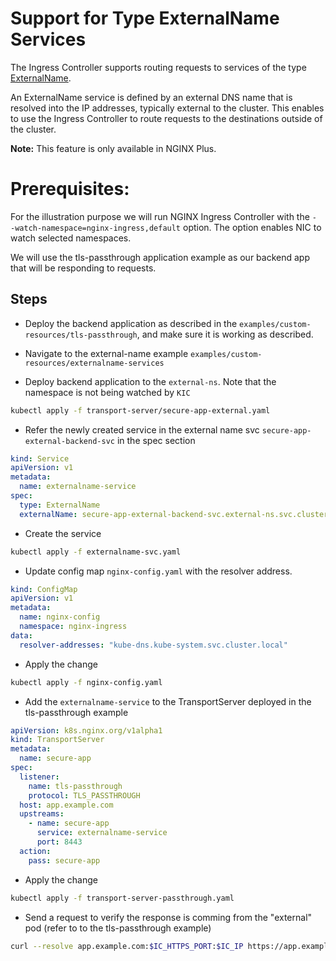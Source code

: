 # Support for Type ExternalName Services
The Ingress Controller supports routing requests to services of the type [ExternalName](https://kubernetes.io/docs/concepts/services-networking/service/#externalname).

An ExternalName service is defined by an external DNS name that is resolved into the IP addresses, typically external to the cluster. This enables to use the Ingress Controller to route requests to the destinations outside of the cluster.

**Note:** This feature is only available in NGINX Plus.

# Prerequisites:

For the illustration purpose we will run NGINX Ingress Controller with the ```- -watch-namespace=nginx-ingress,default``` option. The option enables NIC to watch selected namespaces.

We will use the tls-passthrough application example as our backend app that will be responding to requests.

## Steps

- Deploy the backend application as described in the ```examples/custom-resources/tls-passthrough```, and make sure it is working as described.

- Navigate to the external-name example ```examples/custom-resources/externalname-services```

- Deploy backend application to the ```external-ns```. Note that the namespace is not being watched by ```KIC```

```bash
kubectl apply -f transport-server/secure-app-external.yaml
```

- Refer the newly created service in the external name svc ```secure-app-external-backend-svc``` in the spec section

```yaml
kind: Service
apiVersion: v1
metadata:
  name: externalname-service
spec:
  type: ExternalName
  externalName: secure-app-external-backend-svc.external-ns.svc.cluster.local
```

- Create the service

```bash
kubectl apply -f externalname-svc.yaml
```

- Update config map ```nginx-config.yaml``` with the resolver address.

```yaml
kind: ConfigMap
apiVersion: v1
metadata:
  name: nginx-config
  namespace: nginx-ingress
data:
  resolver-addresses: "kube-dns.kube-system.svc.cluster.local"
```

- Apply the change

```bash
kubectl apply -f nginx-config.yaml
```

- Add the ```externalname-service``` to the TransportServer deployed in the tls-passthrough example

```yaml
apiVersion: k8s.nginx.org/v1alpha1
kind: TransportServer
metadata:
  name: secure-app
spec:
  listener:
    name: tls-passthrough
    protocol: TLS_PASSTHROUGH
  host: app.example.com
  upstreams:
    - name: secure-app
      service: externalname-service
      port: 8443
  action:
    pass: secure-app
```

- Apply the change

```bash
kubectl apply -f transport-server-passthrough.yaml
```

- Send a request to verify the response is comming from the "external" pod (refer to to the tls-passthrough example)

```bash
curl --resolve app.example.com:$IC_HTTPS_PORT:$IC_IP https://app.example.com:$IC_HTTPS_PORT --insecure
```
